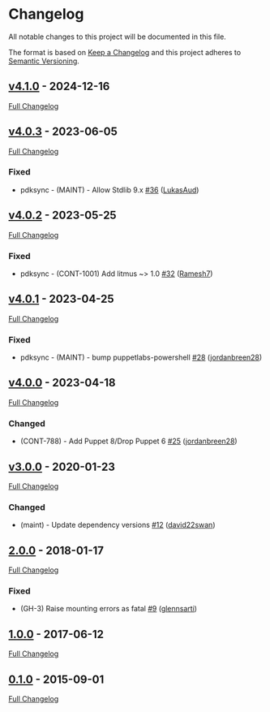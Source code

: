 <!-- markdownlint-disable MD024 -->
# Changelog

All notable changes to this project will be documented in this file.

The format is based on [Keep a Changelog](http://keepachangelog.com/en/1.0.0/) and this project adheres to [Semantic Versioning](http://semver.org).

## [v4.1.0](https://github.com/puppetlabs/puppetlabs-mount_iso/tree/v4.1.0) - 2024-12-16

[Full Changelog](https://github.com/puppetlabs/puppetlabs-mount_iso/compare/v4.0.3...v4.1.0)

## [v4.0.3](https://github.com/puppetlabs/puppetlabs-mount_iso/tree/v4.0.3) - 2023-06-05

[Full Changelog](https://github.com/puppetlabs/puppetlabs-mount_iso/compare/v4.0.2...v4.0.3)

### Fixed

- pdksync - (MAINT) - Allow Stdlib 9.x [#36](https://github.com/puppetlabs/puppetlabs-mount_iso/pull/36) ([LukasAud](https://github.com/LukasAud))

## [v4.0.2](https://github.com/puppetlabs/puppetlabs-mount_iso/tree/v4.0.2) - 2023-05-25

[Full Changelog](https://github.com/puppetlabs/puppetlabs-mount_iso/compare/v4.0.1...v4.0.2)

### Fixed

- pdksync - (CONT-1001) Add litmus ~> 1.0 [#32](https://github.com/puppetlabs/puppetlabs-mount_iso/pull/32) ([Ramesh7](https://github.com/Ramesh7))

## [v4.0.1](https://github.com/puppetlabs/puppetlabs-mount_iso/tree/v4.0.1) - 2023-04-25

[Full Changelog](https://github.com/puppetlabs/puppetlabs-mount_iso/compare/v4.0.0...v4.0.1)

### Fixed

- pdksync - (MAINT) - bump puppetlabs-powershell [#28](https://github.com/puppetlabs/puppetlabs-mount_iso/pull/28) ([jordanbreen28](https://github.com/jordanbreen28))

## [v4.0.0](https://github.com/puppetlabs/puppetlabs-mount_iso/tree/v4.0.0) - 2023-04-18

[Full Changelog](https://github.com/puppetlabs/puppetlabs-mount_iso/compare/v3.0.0...v4.0.0)

### Changed

- (CONT-788) - Add Puppet 8/Drop Puppet 6 [#25](https://github.com/puppetlabs/puppetlabs-mount_iso/pull/25) ([jordanbreen28](https://github.com/jordanbreen28))

## [v3.0.0](https://github.com/puppetlabs/puppetlabs-mount_iso/tree/v3.0.0) - 2020-01-23

[Full Changelog](https://github.com/puppetlabs/puppetlabs-mount_iso/compare/2.0.0...v3.0.0)

### Changed

- (maint) - Update dependency versions [#12](https://github.com/puppetlabs/puppetlabs-mount_iso/pull/12) ([david22swan](https://github.com/david22swan))

## [2.0.0](https://github.com/puppetlabs/puppetlabs-mount_iso/tree/2.0.0) - 2018-01-17

[Full Changelog](https://github.com/puppetlabs/puppetlabs-mount_iso/compare/1.0.0...2.0.0)

### Fixed

- (GH-3) Raise mounting errors as fatal  [#9](https://github.com/puppetlabs/puppetlabs-mount_iso/pull/9) ([glennsarti](https://github.com/glennsarti))

## [1.0.0](https://github.com/puppetlabs/puppetlabs-mount_iso/tree/1.0.0) - 2017-06-12

[Full Changelog](https://github.com/puppetlabs/puppetlabs-mount_iso/compare/0.1.0...1.0.0)

## [0.1.0](https://github.com/puppetlabs/puppetlabs-mount_iso/tree/0.1.0) - 2015-09-01

[Full Changelog](https://github.com/puppetlabs/puppetlabs-mount_iso/compare/7213a727daa5bce87101681f81830940ad4edd87...0.1.0)
